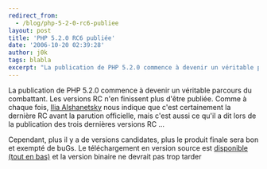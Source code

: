 ```yaml
---
redirect_from:
  - /blog/php-5-2-0-rc6-publiee
layout: post
title: 'PHP 5.2.0 RC6 publiée'
date: '2006-10-20 02:39:28'
author: j0k
tags: blabla
excerpt: "La publication de PHP 5.2.0 commence à devenir un véritable parcours du combattant. Les versions RC n'en finissent plus d'être publiée.      \nComme à chaque fois, [Ilia Alshanetsky](http://ilia.ws/archives/134-php-5.2.0RC6-is-out.html) nous indique que c'est certainement la dernière RC avant la parution officielle, mais c'est aussi ce qu'il a dit lors de      …"
---
```


La publication de PHP 5.2.0 commence à devenir un véritable parcours du combattant. Les versions RC n'en finissent plus d'être publiée.
Comme à chaque fois, [Ilia Alshanetsky](http://ilia.ws/archives/134-php-5.2.0RC6-is-out.html) nous indique que c'est certainement la dernière RC avant la parution officielle, mais c'est aussi ce qu'il a dit lors de la publication des trois dernières versions RC ...

Cependant, plus il y a de versions candidates, plus le produit finale sera bon et exempté de buGs.   Le téléchargement en version source est [disponible (tout en bas)](http://downloads.php.net/ilia/) et la version binaire ne devrait pas trop tarder
